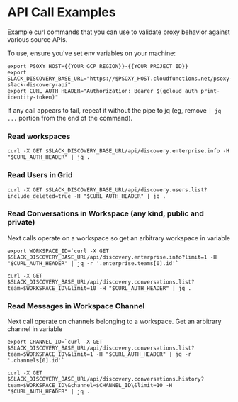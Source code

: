 # API Call Examples

Example curl commands that you can use to validate proxy behavior against various source APIs.

To use, ensure you've set env variables on your machine:

```shell
export PSOXY_HOST={{YOUR_GCP_REGION}}-{{YOUR_PROJECT_ID}}
export SLACK_DISCOVERY_BASE_URL="https://$PSOXY_HOST.cloudfunctions.net/psoxy-slack-discovery-api"
export CURL_AUTH_HEADER="Authorization: Bearer $(gcloud auth print-identity-token)"
```

If any call appears to fail, repeat it without the pipe to jq (eg, remove `| jq ...` portion from
the end of the command).

### Read workspaces
```shell
curl -X GET $SLACK_DISCOVERY_BASE_URL/api/discovery.enterprise.info -H "$CURL_AUTH_HEADER" | jq .
```

### Read Users in Grid
```shell
curl -X GET $SLACK_DISCOVERY_BASE_URL/api/discovery.users.list?include_deleted=true -H "$CURL_AUTH_HEADER" | jq .
```

### Read Conversations in Workspace (any kind, public and private)

Next calls operate on a workspace so get an arbitrary workspace in variable
```shell
export WORKSPACE_ID=`curl -X GET $SLACK_DISCOVERY_BASE_URL/api/discovery.enterprise.info?limit=1 -H "$CURL_AUTH_HEADER" | jq -r '.enterprise.teams[0].id'`
```

```shell
curl -X GET $SLACK_DISCOVERY_BASE_URL/api/discovery.conversations.list?team=$WORKSPACE_ID\&limit=10 -H "$CURL_AUTH_HEADER" | jq .
```

### Read Messages in Workspace Channel

Next call operate on channels belonging to a workspace. Get an arbitrary channel in variable
```shell
export CHANNEL_ID=`curl -X GET $SLACK_DISCOVERY_BASE_URL/api/discovery.conversations.list?team=$WORKSPACE_ID\&limit=1 -H "$CURL_AUTH_HEADER" | jq -r '.channels[0].id'`
```

```shell
curl -X GET $SLACK_DISCOVERY_BASE_URL/api/discovery.conversations.history?team=$WORKSPACE_ID\&channel=$CHANNEL_ID\&limit=10 -H "$CURL_AUTH_HEADER" | jq .
```
